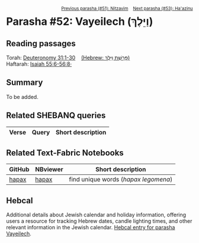 <span style="float: right;"><sup> <a href="../51%20-%20Nitzavim">Previous parasha (#51): Nitzavim</a> &nbsp;&nbsp; <a href="../53%20-%20Ha'azinu">Next parasha (#53): Ha'azinu</a></sup></span>

# Parasha #52: Vayeilech (וַיֵּלֶךְ)

## Reading passages

Torah: <a href="https://www.stepbible.org/?q=version=NASB2020|reference=Deut.31-30&options=HNVUG" target="_blank">Deuteronomy 31:1-30</a> &nbsp;&nbsp; <a href="https://tikkun.io/#/p/vayeilech" target="_blank">(Hebrew: פָּרָשַׁת וַיֵּלֶךְ)</a><br>
Haftarah: 
<a href="https://www.stepbible.org/?q=version=NASB2020|reference=Is.55:6-56:8&options=HNVUG" target="_blank">Isaiah 55:6-56:8·</a>

## Summary

To be added.

## Related SHEBANQ queries

Verse | Query | Short description
--- | --- | --- 

## Related Text-Fabric Notebooks

GitHub | NBviewer | Short description
---|---|---
[hapax](hapax.ipynb) | <a href="https://nbviewer.org/github/tonyjurg/Parashot/blob/main/WeeklyParasha/52%20-%20Vayeilech/hapax.ipynb" target="_blank">hapax</a> | find unique words (*hapax legomena*)

## Hebcal

Additional details about Jewish calendar and holiday information, offering users a resource for tracking Hebrew dates, candle lighting times, and other relevant information in the Jewish calendar. <a href="https://www.hebcal.com/sedrot/vayeilech" target="_blank">Hebcal entry for parasha Vayeilech</a>.
